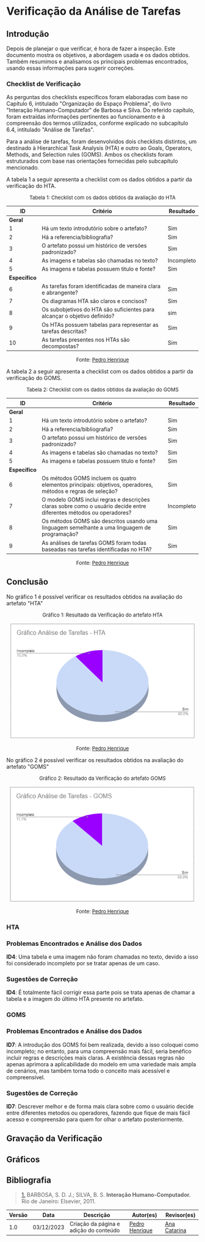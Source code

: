 # Verificação da Análise de Tarefas

## Introdução

Depois de planejar o que verificar, é hora de fazer a inspeção. Este documento mostra os objetivos, a abordagem usada e os dados obtidos. Também resumimos e analisamos os principais problemas encontrados, usando essas informações para sugerir correções.

### Checklist de Verificação

As perguntas dos checklists específicos foram elaboradas com base no Capítulo 6, intitulado "Organização do Espaço Problema", do livro "Interação Humano-Computador" de Barbosa e Silva. Do referido capítulo, foram extraídas informações pertinentes ao funcionamento e à compreensão dos termos utilizados, conforme explicado no subcapítulo 6.4, intitulado "Análise de Tarefas".

Para a análise de tarefas, foram desenvolvidos dois checklists distintos, um destinado à Hierarchical Task Analysis (HTA) e outro ao Goals, Operators, Methods, and Selection rules (GOMS). Ambos os checklists foram estruturados com base nas orientações fornecidas pelo subcapítulo mencionado.

A tabela 1 a seguir apresenta a checklist com os dados obtidos a partir da verificação do HTA. 

<center>
<font size="2"><p style="text-align: center">Tabela 1: Checklist com os dados obtidos da avaliação do HTA</p></font>

| ID  | Critério                                                                                                   | Resultado |
| --- | ---------------------------------------------------------------------------------------------------------- | --------- |
|**Geral**        |                                                                                                |           |
| 1   | Há um texto introdutório sobre o artefato?                                                                 |    Sim       |
| 2   | Há a referencia/bibliografia?                                                                              |    Sim       |
| 3   | O artefato possui um histórico de versões padronizado?                                                     |    Sim       |
| 4   | As imagens e tabelas são chamadas no texto?                                                                |    Incompleto       |
| 5   | As imagens e tabelas possuem titulo e fonte?                                                               |    Sim       |
|**Específico**  |                                                                                                 |           |
| 6   | As tarefas foram identificadas de maneira clara e abrangente?                                              |    Sim         |
| 7   | Os diagramas HTA são claros e concisos?                                                                    |    Sim       |
| 8   | Os subobjetivos do HTA são suficientes para alcançar o objetivo definido?                                  |    sim       |
| 9   | Os HTAs possuem tabelas para representar as tarefas descritas?                                             |    Sim       |
| 10  | As tarefas presentes nos HTAs são decompostas?                                                             |    Sim       |

<font size="2"><p style="text-align: center">Fonte: [Pedro Henrique](https://github.com/pedro-hsf) </p></font>
</center>

A tabela 2 a seguir apresenta a checklist com os dados obtidos a partir da verificação do GOMS. 

<center>
<font size="2"><p style="text-align: center">Tabela 2: Checklist com os dados obtidos da avaliação do GOMS</p></font>

| ID  | Critério                                                                                                   | Resultado |
| --- | ---------------------------------------------------------------------------------------------------------- | --------- |
|**Geral**        |                                                                                                |           |
| 1   | Há um texto introdutório sobre o artefato?                                                                 |Sim           |
| 2   | Há a referencia/bibliografia?                                                                              | Sim          |
| 3   | O artefato possui um histórico de versões padronizado?                                                     |  Sim         |
| 4   | As imagens e tabelas são chamadas no texto?                                                                |   Sim        |
| 5   | As imagens e tabelas possuem titulo e fonte?                                                               |   Sim        |
|**Específico**  |                                                                                                 |           |
| 6   |  Os métodos GOMS incluem os quatro elementos principais: objetivos, operadores, métodos e regras de seleção?                                                                                                                                                                                                                                                                          |    Sim      |
| 7   |O modelo GOMS inclui regras e descrições claras sobre como o usuário decide entre diferentes métodos ou operadores?                                                                                                                                                                                                                                                                         |  Incompleto         |
| 8   | Os métodos GOMS são descritos usando uma linguagem semelhante a uma linguagem de programação?                                                                                                                                                                                                                                                                     |     Sim      |
| 9   |   As análises de tarefas GOMS foram todas baseadas nas tarefas identificadas no HTA?                                                                                                           |     Sim      |

<font size="2"><p style="text-align: center">Fonte: [Pedro Henrique](https://github.com/pedro-hsf) </p></font>
</center>

## Conclusão

No gráfico 1 é possível verificar os resultados obtidos na avaliação do artefato "HTA"

<center>
<font size="2"><p style="text-align: center">Gráfico 1: Resultado da Verificação do artefato HTA</p></font>

![graficoHTA](../../../assets/verificacao/HTA.png)

<font size="2"><p style="text-align: center">Fonte: [Pedro Henrique](https://github.com/pedro-hsf) </p></font>
</center>

No gráfico 2 é possível verificar os resultados obtidos na avaliação do artefato "GOMS"

<center>
<font size="2"><p style="text-align: center">Gráfico 2: Resultado da Verificação do artefato GOMS</p></font>

![graficoGOMS](../../../assets/verificacao/GOMS.png)

<font size="2"><p style="text-align: center">Fonte: [Pedro Henrique](https://github.com/pedro-hsf) </p></font>
</center>

### HTA

### Problemas Encontrados e Análise dos Dados

**ID4**: Uma tabela e uma imagem não foram chamadas no texto, devido a isso foi considerado incompleto por se tratar apenas de um caso.

### Sugestões de Correção

**ID4**: É totalmente fácil corrigir essa parte pois se trata apenas de chamar a tabela e a imagem do último HTA presente no artefato.

### GOMS

### Problemas Encontrados e Análise dos Dados

**ID7**: A introdução dos GOMS foi bem realizada, devido a isso coloquei como incompleto; no entanto, para uma compreensão mais fácil, seria benéfico incluir regras e descrições mais claras. A existência dessas regras não apenas aprimora a aplicabilidade do modelo em uma variedade mais ampla de cenários, mas também torna todo o conceito mais acessível e compreensível.

### Sugestões de Correção

**ID7**: Descrever melhor e de forma mais clara sobre como o usuário decide entre diferentes metodos ou operadores, fazendo que fique de mais fácil acesso e compreensão para quem for olhar o artefato posteriormente.



## Gravação da Verificação

## Gráficos

## Bibliografia

> <a id="REF1" href="#anchor_1">1.</a> BARBOSA, S. D. J.; SILVA, B. S. **Interação Humano-Computador.** Rio de Janeiro: Elsevier, 2011.

| Versão | Data       | Descrição              | Autor(es)                                        | Revisor(es)                                      |
| ------ | ---------- | ---------------------- | ------------------------------------------------ | ------------------------------------------------ |
| 1.0    | 03/12/2023 | Criação da página e adição do conteúdo     | [Pedro Henrique](https://github.com/pedro-hsf) | [Ana Catarina](https://github.com/an4catarina) |


